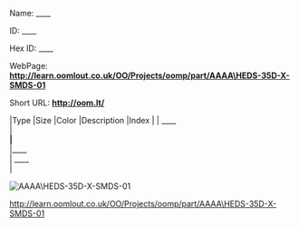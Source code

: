 

 
Name: ____

ID: ____

Hex ID: ____

WebPage: __http://learn.oomlout.co.uk/OO/Projects/oomp/part/AAAA\HEDS-35D-X-SMDS-01__

Short URL: __http://oom.lt/__


|Type   |Size   |Color   |Description   |Index   |
| ____ <br>  | ____<br>   |____<br>    |____<br>    | ____<br>  |


![AAAA\HEDS-35D-X-SMDS-01](http://oomlout.com/oomp-gen/parts/AAAA\HEDS-35D-X-SMDS-01/AAAA\HEDS-35D-X-SMDS-01_420.jpg)


 http://learn.oomlout.co.uk/OO/Projects/oomp/part/AAAA\HEDS-35D-X-SMDS-01

